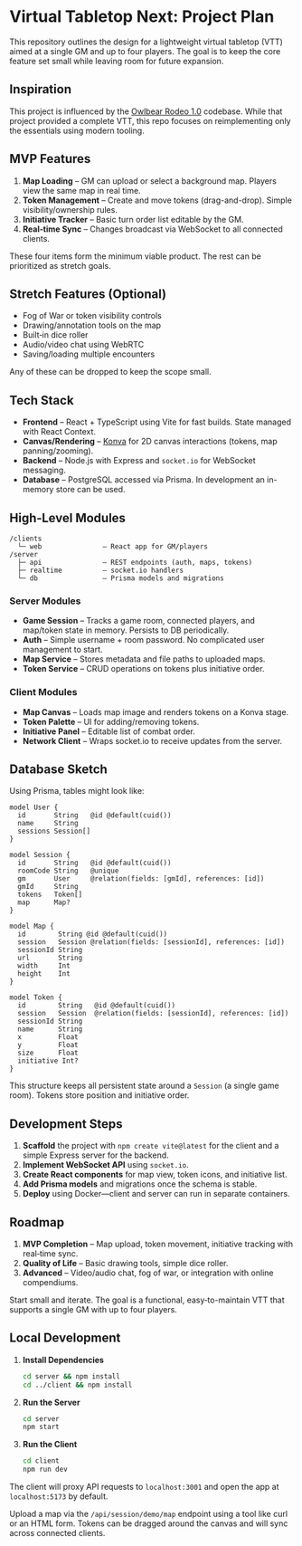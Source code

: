 # Virtual Tabletop Next: Project Plan

This repository outlines the design for a lightweight virtual tabletop (VTT) aimed at a single GM and up to four players. The goal is to keep the core feature set small while leaving room for future expansion.

## Inspiration

This project is influenced by the [Owlbear Rodeo 1.0](https://github.com/owlbear-rodeo/owlbear-rodeo-legacy) codebase. While that project provided a complete VTT, this repo focuses on reimplementing only the essentials using modern tooling.

## MVP Features

1. **Map Loading** – GM can upload or select a background map. Players view the same map in real time.
2. **Token Management** – Create and move tokens (drag-and-drop). Simple visibility/ownership rules.
3. **Initiative Tracker** – Basic turn order list editable by the GM.
4. **Real‑time Sync** – Changes broadcast via WebSocket to all connected clients.

These four items form the minimum viable product. The rest can be prioritized as stretch goals.

## Stretch Features (Optional)

- Fog of War or token visibility controls
- Drawing/annotation tools on the map
- Built‑in dice roller
- Audio/video chat using WebRTC
- Saving/loading multiple encounters

Any of these can be dropped to keep the scope small.

## Tech Stack

- **Frontend** – React + TypeScript using Vite for fast builds. State managed with React Context.
- **Canvas/Rendering** – [Konva](https://konvajs.org/) for 2D canvas interactions (tokens, map panning/zooming).
- **Backend** – Node.js with Express and `socket.io` for WebSocket messaging.
- **Database** – PostgreSQL accessed via Prisma. In development an in-memory store can be used.

## High‑Level Modules

```
/clients
  └─ web               – React app for GM/players
/server
  ├─ api               – REST endpoints (auth, maps, tokens)
  ├─ realtime          – socket.io handlers
  └─ db                – Prisma models and migrations
```

### Server Modules

- **Game Session** – Tracks a game room, connected players, and map/token state in memory. Persists to DB periodically.
- **Auth** – Simple username + room password. No complicated user management to start.
- **Map Service** – Stores metadata and file paths to uploaded maps.
- **Token Service** – CRUD operations on tokens plus initiative order.

### Client Modules

- **Map Canvas** – Loads map image and renders tokens on a Konva stage.
- **Token Palette** – UI for adding/removing tokens.
- **Initiative Panel** – Editable list of combat order.
- **Network Client** – Wraps socket.io to receive updates from the server.

## Database Sketch

Using Prisma, tables might look like:

```prisma
model User {
  id       String   @id @default(cuid())
  name     String
  sessions Session[]
}

model Session {
  id       String   @id @default(cuid())
  roomCode String   @unique
  gm       User     @relation(fields: [gmId], references: [id])
  gmId     String
  tokens   Token[]
  map      Map?
}

model Map {
  id        String @id @default(cuid())
  session   Session @relation(fields: [sessionId], references: [id])
  sessionId String
  url       String
  width     Int
  height    Int
}

model Token {
  id        String   @id @default(cuid())
  session   Session  @relation(fields: [sessionId], references: [id])
  sessionId String
  name      String
  x         Float
  y         Float
  size      Float
  initiative Int?
}
```

This structure keeps all persistent state around a `Session` (a single game room). Tokens store position and initiative order.

## Development Steps

1. **Scaffold** the project with `npm create vite@latest` for the client and a simple Express server for the backend.
2. **Implement WebSocket API** using `socket.io`.
3. **Create React components** for map view, token icons, and initiative list.
4. **Add Prisma models** and migrations once the schema is stable.
5. **Deploy** using Docker—client and server can run in separate containers.

## Roadmap

1. **MVP Completion** – Map upload, token movement, initiative tracking with real‑time sync.
2. **Quality of Life** – Basic drawing tools, simple dice roller.
3. **Advanced** – Video/audio chat, fog of war, or integration with online compendiums.

Start small and iterate. The goal is a functional, easy‑to-maintain VTT that supports a single GM with up to four players.


## Local Development

1. **Install Dependencies**
   ```bash
   cd server && npm install
   cd ../client && npm install
   ```
2. **Run the Server**
   ```bash
   cd server
   npm start
   ```
3. **Run the Client**
   ```bash
   cd client
   npm run dev
   ```
The client will proxy API requests to `localhost:3001` and open the app at `localhost:5173` by default.

Upload a map via the `/api/session/demo/map` endpoint using a tool like curl or an HTML form.
Tokens can be dragged around the canvas and will sync across connected clients.
